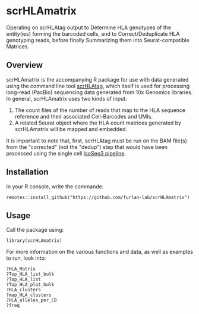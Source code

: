 # scrHLAmatrix
Operating on scrHLAtag output to Determine HLA genotypes of the entity(ies) forming the barcoded cells, and to Correct/Deduplicate HLA genotyping reads, before finally Summarizing them into Seurat-compatible Matrices.

## Overview
scrHLAmatrix is the accompanying R package for use with data generated using the command line tool [scrHLAtag](https://github.com/furlan-lab/scrHLAtag), which itself is used for processing long-read (PacBio) sequencing data generated from 10x Genomics libraries. In general, scrHLAmatrix uses two kinds of input:
1. The count files of the number of reads that map to the HLA sequence reference and their associated Cell-Barcodes and UMIs. 
2. A related Seurat object where the HLA count matrices generated by scrHLAmatrix will be mapped and embedded. 

It is important to note that, first, scrHLAtag must be run on the BAM file(s) from the "corrected" (not the "dedup") step that would have been processed using the single cell [IsoSeq3 pipeline](https://github.com/PacificBiosciences/IsoSeq).

## Installation 
In your R console, write the commande:
```
remotes::install_github("https://github.com/furlan-lab/scrHLAmatrix")
```

## Usage
Call the package using:
```
library(scrHLAmatrix)
```
For more information on the various functions and data, as well as examples to run, look into:
```
?HLA_Matrix
?Top_HLA_list_bulk
?Top_HLA_list
?Top_HLA_plot_bulk
?HLA_clusters
?map_HLA_clusters
?HLA_alleles_per_CB
?freq
```
